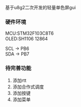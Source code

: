 基于u8g2二次开发的轻量单色屏gui

### 硬件环境  
MCU:STM32F103C8T6  
OLED:SH1106 12864  

SCL -> PB6  
SDA -> PB7  

### 待完善功能  
1.  添加rtt  
2.  添加合作式调度  
3.  添加按键  
4.  添加菜单  